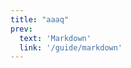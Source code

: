 ```yaml
---
title: "aaaq"
prev:
  text: 'Markdown'
  link: '/guide/markdown'
---
```


<ChapterCompare
  left="/kinhtrungbo/thichminhchau/1.md"
  right="/kinhtrungbo/nanamoli-bodhi-vi/1.md"
  :parts="2"
  leftTitle="Thích Minh Châu"
  rightTitle="Nanamoli-Bodhi (Vietnamese)"
  notePath="/kinhtrungbo/nanamoli-bodhi-vi/1-note.md"
/>
